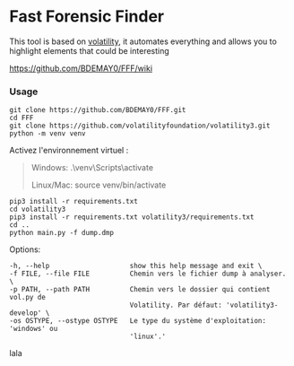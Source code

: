 # Fast Forensic Finder

This tool is based on [volatility](https://github.com/volatilityfoundation/volatility3), it automates everything and allows you to highlight elements that could be interesting

https://github.com/BDEMAY0/FFF/wiki


### Usage
```
git clone https://github.com/BDEMAY0/FFF.git
cd FFF
git clone https://github.com/volatilityfoundation/volatility3.git
python -m venv venv
```
Activez l'environnement virtuel :

> Windows: .\venv\Scripts\activate
> 
> Linux/Mac: source venv/bin/activate

```
pip3 install -r requirements.txt
cd volatility3
pip3 install -r requirements.txt volatility3/requirements.txt 
cd ..
python main.py -f dump.dmp
```

Options:
```
-h, --help                    show this help message and exit \
-f FILE, --file FILE          Chemin vers le fichier dump à analyser. \
-p PATH, --path PATH          Chemin vers le dossier qui contient vol.py de
                              Volatility. Par défaut: 'volatility3-develop' \
-os OSTYPE, --ostype OSTYPE   Le type du système d'exploitation: 'windows' ou
                              'linux'.' 
```

lala
